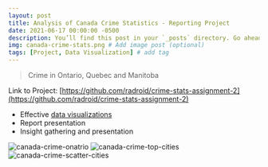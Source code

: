 ```yaml
---
layout: post
title: Analysis of Canada Crime Statistics - Reporting Project
date: 2021-06-17 00:00:00 -0500
description: You’ll find this post in your `_posts` directory. Go ahead and edit it and re-build the site to see your changes. # Add post description (optional)
img: canada-crime-stats.png # Add image post (optional)
tags: [Project, Data Visualization] # add tag
---
```


> Crime in Ontario, Quebec and Manitoba

Link to Project: [https://github.com/radroid/crime-stats-assignment-2](https://github.com/radroid/crime-stats-assignment-2)

* Effective [data visualizations](https://github.com/radroid/crime-stats-assignment-2/blob/main/docs/pdfs/crime-visualizations.pdf)
* Report presentation
* Insight gathering and presentation

![canada-crime-onatrio]({{site.baseurl}}/assets/img/canada-crime-ontario.png)
![canada-crime-top-cities]({{site.baseurl}}/assets/img/canada-crime-top-cities.png)
![canada-crime-scatter-cities]({{site.baseurl}}/assets/img/canada-crime-scatter-cities.png)
